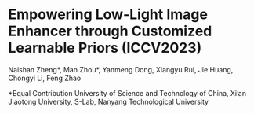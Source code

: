 # Empowering Low-Light Image Enhancer through Customized Learnable Priors (ICCV2023)

Naishan Zheng*, Man Zhou*, Yanmeng Dong, Xiangyu Rui, Jie Huang, Chongyi Li, Feng Zhao

*Equal Contribution
University of Science and Technology of China, Xi’an Jiaotong University, S-Lab, Nanyang Technological University   

